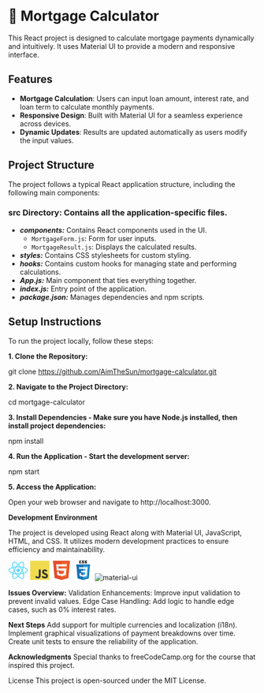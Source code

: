# 🏡 Mortgage Calculator  

This React project is designed to calculate mortgage payments dynamically and intuitively. It uses Material UI to provide a modern and responsive interface.  

## Features  

- **Mortgage Calculation**: Users can input loan amount, interest rate, and loan term to calculate monthly payments.  
- **Responsive Design**: Built with Material UI for a seamless experience across devices.  
- **Dynamic Updates**: Results are updated automatically as users modify the input values.  

## Project Structure  

The project follows a typical React application structure, including the following main components:  

### src Directory: Contains all the application-specific files.  

- _**components:**_ Contains React components used in the UI.  
  - `MortgageForm.js`: Form for user inputs.  
  - `MortgageResult.js`: Displays the calculated results.  
- _**styles:**_ Contains CSS stylesheets for custom styling.  
- _**hooks:**_ Contains custom hooks for managing state and performing calculations.  
- _**App.js:**_ Main component that ties everything together.  
- _**index.js:**_ Entry point of the application.  
- _**package.json:**_ Manages dependencies and npm scripts.  

## Setup Instructions  

To run the project locally, follow these steps:  

**1. Clone the Repository:**  
  
git clone https://github.com/AimTheSun/mortgage-calculator.git  


**2. Navigate to the Project Directory:**

cd mortgage-calculator  

**3. Install Dependencies - Make sure you have Node.js installed, then install project dependencies:**

npm install  

**4. Run the Application - Start the development server:**

npm start  

**5. Access the Application:**

Open your web browser and navigate to http://localhost:3000.

**Development Environment**

The project is developed using React along with Material UI, JavaScript, HTML, and CSS. It utilizes modern development practices to ensure efficiency and maintainability.

<p align="left"> <img src="https://raw.githubusercontent.com/devicons/devicon/master/icons/react/react-original.svg" alt="react" width="40" height="40" /> <img src="https://raw.githubusercontent.com/devicons/devicon/master/icons/javascript/javascript-original.svg" alt="javascript" width="40" height="40" /> <img src="https://raw.githubusercontent.com/devicons/devicon/master/icons/html5/html5-original.svg" alt="html5" width="40" height="40" /> <img src="https://raw.githubusercontent.com/devicons/devicon/master/icons/css3/css3-original-wordmark.svg" alt="css3" width="40" height="40" /> <img src="https://mui.com/static/logo.png" alt="material-ui" width="40" height="40" /> </p>

**Issues Overview:**
Validation Enhancements: Improve input validation to prevent invalid values.
Edge Case Handling: Add logic to handle edge cases, such as 0% interest rates.

**Next Steps**
Add support for multiple currencies and localization (i18n).
Implement graphical visualizations of payment breakdowns over time.
Create unit tests to ensure the reliability of the application.

**Acknowledgments**
Special thanks to freeCodeCamp.org for the course that inspired this project.

License
This project is open-sourced under the MIT License.
